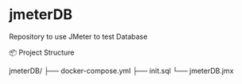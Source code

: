 # jmeterDB
Repository to use JMeter to test Database

📦 Project Structure

jmeterDB/
├── docker-compose.yml
├── init.sql
└── jmeterDB.jmx

